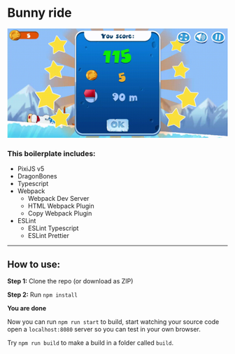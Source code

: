 # Bunny ride

![For added shock](game_screen.gif)

### This boilerplate includes:
- PixiJS v5
- DragonBones
- Typescript
- Webpack
  - Webpack Dev Server
  - HTML Webpack Plugin
  - Copy Webpack Plugin
- ESLint
  - ESLint Typescript
  - ESLint Prettier

---

## How to use:

**Step 1:** Clone the repo (or download as ZIP)

**Step 2:** Run `npm install`

**You are done**  

Now you can run `npm run start` to build, start watching your source code open a `localhost:8080` server so you can test in your own browser.

Try `npm run build` to make a build in a folder called `build`.